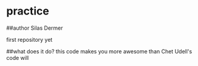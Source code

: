# practice

##author
Silas Dermer

first repository yet

##what does it do? 
this code makes you more awesome than Chet Udell's code will
